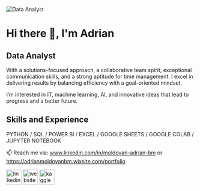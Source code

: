 ![Data Analyst](https://img.freepik.com/premium-photo/candid-business-team-discussing-cash-flow-strategies-modern-office-collaborative-financial-pl_980716-742182.jpg?w=1380)
# Hi there 👋, I'm Adrian
## Data Analyst

With a solutions-focused approach, a collaborative team spirit, exceptional communication skills, and a strong aptitude for time management. I excel in delivering results by balancing efficiency with a goal-oriented mindset.

I’m interested in IT, machine learning, AI, and innovative ideas that lead to progress and a better future.

## Skills and Experience
PYTHON / SQL / POWER BI / EXCEL / GOOGLE SHEETS / GOOGLE COLAB / JUPYTER NOTEBOOK

📫 Reach me via: www.linkedin.com/in/moldovan-adrian-bm or https://adrianmoldovanbm.wixsite.com/portfolio 


[<img src='https://cdn.jsdelivr.net/npm/simple-icons@3.0.1/icons/linkedin.svg' alt='linkedin' height='40'>](https://www.linkedin.com/in/www.linkedin.com/in/moldovan-adrian-bm/)  [<img src='https://cdn.jsdelivr.net/npm/simple-icons@3.0.1/icons/icloud.svg' alt='website' height='40'>](https://adrianmoldovanbm.wixsite.com/portfolio)  [<img src='https://cdn.jsdelivr.net/npm/simple-icons@3.0.1/icons/kaggle.svg' alt='kaggle' height='40'>](https://www.kaggle.com/adrianmoldovanbm)  






